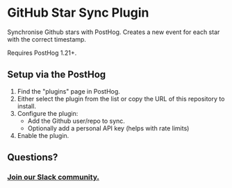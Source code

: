 # GitHub Star Sync Plugin

Synchronise Github stars with PostHog. Creates a new event for each star with the correct timestamp.

Requires PostHog 1.21+.

## Setup via the PostHog

1. Find the "plugins" page in PostHog.
2. Either select the plugin from the list or copy the URL of this repository to install.
3. Configure the plugin:
   - Add the Github user/repo to sync. 
   - Optionally add a personal API key (helps with rate limits)
4. Enable the plugin.

## Questions?

### [Join our Slack community.](https://join.slack.com/t/posthogusers/shared_invite/enQtOTY0MzU5NjAwMDY3LTc2MWQ0OTZlNjhkODk3ZDI3NDVjMDE1YjgxY2I4ZjI4MzJhZmVmNjJkN2NmMGJmMzc2N2U3Yjc3ZjI5NGFlZDQ)
